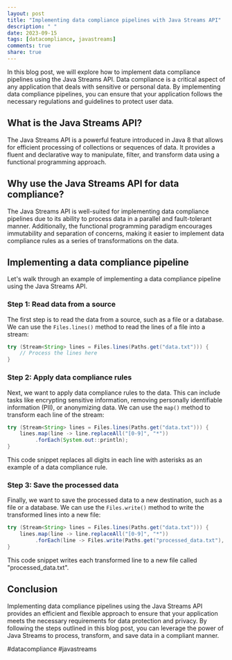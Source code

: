 ```yaml
---
layout: post
title: "Implementing data compliance pipelines with Java Streams API"
description: " "
date: 2023-09-15
tags: [datacompliance, javastreams]
comments: true
share: true
---
```


In this blog post, we will explore how to implement data compliance pipelines using the Java Streams API. Data compliance is a critical aspect of any application that deals with sensitive or personal data. By implementing data compliance pipelines, you can ensure that your application follows the necessary regulations and guidelines to protect user data.

## What is the Java Streams API?

The Java Streams API is a powerful feature introduced in Java 8 that allows for efficient processing of collections or sequences of data. It provides a fluent and declarative way to manipulate, filter, and transform data using a functional programming approach.

## Why use the Java Streams API for data compliance?

The Java Streams API is well-suited for implementing data compliance pipelines due to its ability to process data in a parallel and fault-tolerant manner. Additionally, the functional programming paradigm encourages immutability and separation of concerns, making it easier to implement data compliance rules as a series of transformations on the data.

## Implementing a data compliance pipeline

Let's walk through an example of implementing a data compliance pipeline using the Java Streams API.

### Step 1: Read data from a source

The first step is to read the data from a source, such as a file or a database. We can use the `Files.lines()` method to read the lines of a file into a stream:

```java
try (Stream<String> lines = Files.lines(Paths.get("data.txt"))) {
    // Process the lines here
}
```

### Step 2: Apply data compliance rules

Next, we want to apply data compliance rules to the data. This can include tasks like encrypting sensitive information, removing personally identifiable information (PII), or anonymizing data. We can use the `map()` method to transform each line of the stream:

```java
try (Stream<String> lines = Files.lines(Paths.get("data.txt"))) {
    lines.map(line -> line.replaceAll("[0-9]", "*"))
         .forEach(System.out::println);
}
```

This code snippet replaces all digits in each line with asterisks as an example of a data compliance rule.

### Step 3: Save the processed data

Finally, we want to save the processed data to a new destination, such as a file or a database. We can use the `Files.write()` method to write the transformed lines into a new file:

```java
try (Stream<String> lines = Files.lines(Paths.get("data.txt"))) {
    lines.map(line -> line.replaceAll("[0-9]", "*"))
         .forEach(line -> Files.write(Paths.get("processed_data.txt"), (line + "\n").getBytes(), StandardOpenOption.APPEND));
}
```

This code snippet writes each transformed line to a new file called "processed_data.txt".

## Conclusion

Implementing data compliance pipelines using the Java Streams API provides an efficient and flexible approach to ensure that your application meets the necessary requirements for data protection and privacy. By following the steps outlined in this blog post, you can leverage the power of Java Streams to process, transform, and save data in a compliant manner.

#datacompliance #javastreams